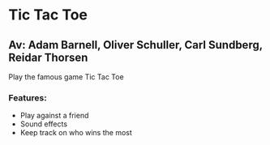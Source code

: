 # Tic Tac Toe
## Av: Adam Barnell, Oliver Schuller, Carl Sundberg, Reidar Thorsen

Play the famous game Tic Tac Toe

### Features:
- Play against a friend
- Sound effects
- Keep track on who wins the most
